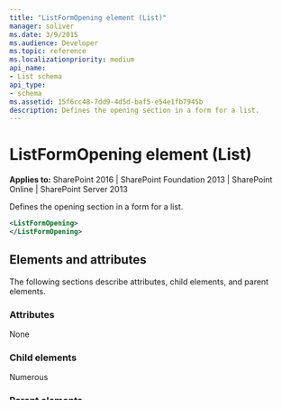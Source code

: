 ```yaml
---
title: "ListFormOpening element (List)"
manager: soliver
ms.date: 3/9/2015
ms.audience: Developer
ms.topic: reference
ms.localizationpriority: medium
api_name:
- List schema
api_type:
- schema
ms.assetid: 15f6cc48-7dd9-4d5d-baf5-e54e1fb7945b
description: Defines the opening section in a form for a list.
---
```


# ListFormOpening element (List)

**Applies to:** SharePoint 2016 | SharePoint Foundation 2013 | SharePoint Online | SharePoint Server 2013

Defines the opening section in a form for a list.

```XML
<ListFormOpening>
</ListFormOpening>
```

## Elements and attributes

The following sections describe attributes, child elements, and parent elements.

### Attributes

None

### Child elements

Numerous

### Parent elements

- [Form](form-element-list.md)

### Occurrences

- Minimum: 0
- Maximum: 1

### Remarks

The **ListFormOpening** element is used in the [Schema.xml](https://msdn.microsoft.com/library/c2f01064-80d8-47ee-b602-ecf4c480ac56%28Office.15%29.aspx) file with the other list form elements to create the Display, Edit, and New forms for a list.

## See also

- [ListFormBody](listformbody-element-list.md)
- [ListFormButtons](listformbuttons-element-list.md)
- [ListFormClosing](listformclosing-element-list.md)
